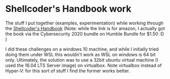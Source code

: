 # Shellcoder's Handbook work

The stuff I put together (examples, experimentation) while working through the [Shellcoder's Handbook](https://www.amazon.com/Shellcoders-Handbook-Discovering-Exploiting-Security/dp/047008023X/ref=sr_1_1) (Note: while the link is for amazon, I actually got the book via the Cybersecurity 2020 bundle on Humble Bundle for $1.50 :D )

I did these challenges on a windows 10 machine, and while I initially tried doing them under WSL this wouldn't work as WSL on windows is 64 bit only. Ultimately, the solution was to use a 32bit ubuntu virtual machine (I used the 16.04 LTS Server image) on virtualbox. Note virtualbox instead of Hyper-V: for this sort of stuff I find the former works better.
